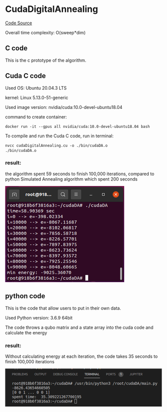 # CudaDigitalAnnealing

[Code Source](https://github.com/Shutoparu/CudaDigitalAnnealing.git)

Overall time complexity: O(sweep*dim)

## C code

This is the c prototype of the algorithm.

## Cuda C code

Used OS: Ubuntu 20.04.3 LTS

kernel: Linux 5.13.0-51-generic

Used image version: nvidia/cuda:10.0-devel-ubuntu18.04

command to create container: 

```
docker run -it --gpus all nvidia/cuda:10.0-devel-ubuntu18.04 bash
```

To compile and run the Cuda C code, run in terminal:

```
nvcc cudaDigitalAnnealing.cu -o ./bin/cudaDA.o
./bin/cudaDA.o
```

### result: 
the algorithm spent 59 seconds to finish 100,000 iterations,
compared to python Simulated Annealing algorithm which spent 200 seconds

![result](./images/result.png)

## python code

This is the code that allow users to put in their own data.

Used Python version: 3.6.9 64bit

The code throws a qubo matrix and a state array into the cuda code and calculate the energy

### result:

Without calculating energy at each iteration, the code takes 35 seconds to finish 100,000 iterations

![pyResult](./images/pyResult.png)
